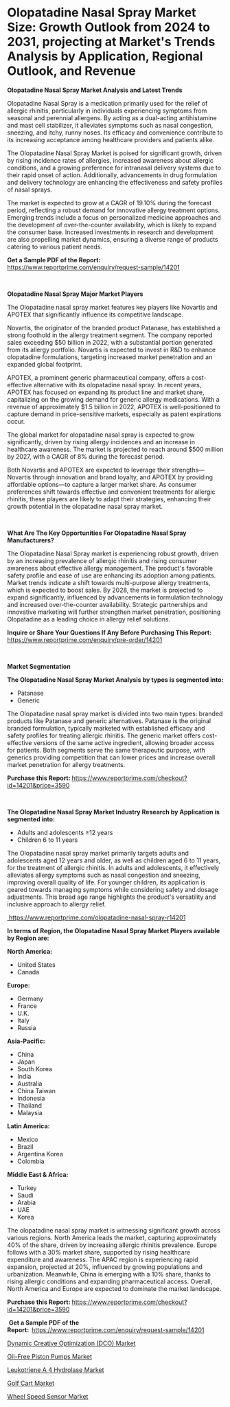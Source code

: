 <p><h1>Olopatadine Nasal Spray Market Size: Growth Outlook from 2024 to 2031, projecting at Market's Trends Analysis by Application, Regional Outlook, and Revenue</h1></p><p><strong>Olopatadine Nasal Spray Market Analysis and Latest Trends</strong></p>
<p><p>Olopatadine Nasal Spray is a medication primarily used for the relief of allergic rhinitis, particularly in individuals experiencing symptoms from seasonal and perennial allergens. By acting as a dual-acting antihistamine and mast cell stabilizer, it alleviates symptoms such as nasal congestion, sneezing, and itchy, runny noses. Its efficacy and convenience contribute to its increasing acceptance among healthcare providers and patients alike.</p><p>The Olopatadine Nasal Spray Market is poised for significant growth, driven by rising incidence rates of allergies, increased awareness about allergic conditions, and a growing preference for intranasal delivery systems due to their rapid onset of action. Additionally, advancements in drug formulation and delivery technology are enhancing the effectiveness and safety profiles of nasal sprays.</p><p>The market is expected to grow at a CAGR of 19.10% during the forecast period, reflecting a robust demand for innovative allergy treatment options. Emerging trends include a focus on personalized medicine approaches and the development of over-the-counter availability, which is likely to expand the consumer base. Increased investments in research and development are also propelling market dynamics, ensuring a diverse range of products catering to various patient needs.</p></p>
<p><strong>Get a Sample PDF of the Report:&nbsp;</strong> <a href="https://www.reportprime.com/enquiry/request-sample/14201">https://www.reportprime.com/enquiry/request-sample/14201</a></p>
<p>&nbsp;</p>
<p><strong>Olopatadine Nasal Spray Major Market Players</strong></p>
<p><p>The Olopatadine nasal spray market features key players like Novartis and APOTEX that significantly influence its competitive landscape. </p><p>Novartis, the originator of the branded product Patanase, has established a strong foothold in the allergy treatment segment. The company reported sales exceeding $50 billion in 2022, with a substantial portion generated from its allergy portfolio. Novartis is expected to invest in R&D to enhance olopatadine formulations, targeting increased market penetration and an expanded global footprint.</p><p>APOTEX, a prominent generic pharmaceutical company, offers a cost-effective alternative with its olopatadine nasal spray. In recent years, APOTEX has focused on expanding its product line and market share, capitalizing on the growing demand for generic allergy medications. With a revenue of approximately $1.5 billion in 2022, APOTEX is well-positioned to capture demand in price-sensitive markets, especially as patent expirations occur.</p><p>The global market for olopatadine nasal spray is expected to grow significantly, driven by rising allergy incidences and an increase in healthcare awareness. The market is projected to reach around $500 million by 2027, with a CAGR of 8% during the forecast period.</p><p>Both Novartis and APOTEX are expected to leverage their strengths—Novartis through innovation and brand loyalty, and APOTEX by providing affordable options—to capture a larger market share. As consumer preferences shift towards effective and convenient treatments for allergic rhinitis, these players are likely to adapt their strategies, enhancing their growth potential in the olopatadine nasal spray market.</p></p>
<p>&nbsp;</p>
<p><strong>What Are The Key Opportunities For Olopatadine Nasal Spray Manufacturers?</strong></p>
<p><p>The Olopatadine Nasal Spray market is experiencing robust growth, driven by an increasing prevalence of allergic rhinitis and rising consumer awareness about effective allergy management. The product's favorable safety profile and ease of use are enhancing its adoption among patients. Market trends indicate a shift towards multi-purpose allergy treatments, which is expected to boost sales. By 2028, the market is projected to expand significantly, influenced by advancements in formulation technology and increased over-the-counter availability. Strategic partnerships and innovative marketing will further strengthen market penetration, positioning Olopatadine as a leading choice in allergy relief solutions.</p></p>
<p><strong>Inquire or Share Your Questions If Any Before Purchasing This Report:</strong> <a href="https://www.reportprime.com/enquiry/pre-order/14201">https://www.reportprime.com/enquiry/pre-order/14201</a></p>
<p>&nbsp;</p>
<p><strong>Market Segmentation</strong></p>
<p><strong>The Olopatadine Nasal Spray Market Analysis by types is segmented into:</strong></p>
<p><ul><li>Patanase</li><li>Generic</li></ul></p>
<p><p>The Olopatadine nasal spray market is divided into two main types: branded products like Patanase and generic alternatives. Patanase is the original branded formulation, typically marketed with established efficacy and safety profiles for treating allergic rhinitis. The generic market offers cost-effective versions of the same active ingredient, allowing broader access for patients. Both segments serve the same therapeutic purpose, with generics providing competition that can lower prices and increase overall market penetration for allergy treatments.</p></p>
<p><strong>Purchase this Report:&nbsp;</strong><a href="https://www.reportprime.com/checkout?id=14201&price=3590">https://www.reportprime.com/checkout?id=14201&price=3590</a></p>
<p>&nbsp;</p>
<p><strong>The Olopatadine Nasal Spray Market Industry Research by Application is segmented into:</strong></p>
<p><ul><li>Adults and adolescents ≥12 years</li><li>Children 6 to 11 years</li></ul></p>
<p><p>The Olopatadine nasal spray market primarily targets adults and adolescents aged 12 years and older, as well as children aged 6 to 11 years, for the treatment of allergic rhinitis. In adults and adolescents, it effectively alleviates allergy symptoms such as nasal congestion and sneezing, improving overall quality of life. For younger children, its application is geared towards managing symptoms while considering safety and dosage adjustments. This broad age range highlights the product's versatility and inclusive approach to allergy relief.</p></p>
<p><a href="https://www.reportprime.com/olopatadine-nasal-spray-r14201">&nbsp;https://www.reportprime.com/olopatadine-nasal-spray-r14201</a></p>
<p><strong>In terms of Region, the Olopatadine Nasal Spray Market Players available by Region are:</strong></p>
<p>
    <p> <strong> North America: </strong>
        <ul>
            <li>United States</li>
            <li>Canada</li>
        </ul>
        </p> 
    <p> <strong> Europe: </strong>
        <ul>
            <li>Germany</li>
            <li>France</li>
            <li>U.K.</li>
            <li>Italy</li>
            <li>Russia</li>
        </ul>
        </p> 
    <p> <strong> Asia-Pacific: </strong>
        <ul>
            <li>China</li>
            <li>Japan</li>
            <li>South Korea</li>
            <li>India</li>
            <li>Australia</li>
            <li>China Taiwan</li>
            <li>Indonesia</li>
            <li>Thailand</li>
            <li>Malaysia</li>
        </ul>
        </p> 
    <p> <strong> Latin America: </strong>
        <ul>
            <li>Mexico</li>
            <li>Brazil</li>
            <li>Argentina Korea</li>
            <li>Colombia</li>
        </ul>
        </p> 
    <p> <strong> Middle East & Africa: </strong>
        <ul>
            <li>Turkey</li>
            <li>Saudi</li>
            <li>Arabia</li>
            <li>UAE</li>
            <li>Korea</li>
        </ul>
    </p>
    </p>
<p><p>The olopatadine nasal spray market is witnessing significant growth across various regions. North America leads the market, capturing approximately 40% of the share, driven by increasing allergic rhinitis prevalence. Europe follows with a 30% market share, supported by rising healthcare expenditure and awareness. The APAC region is experiencing rapid expansion, projected at 20%, influenced by growing populations and urbanization. Meanwhile, China is emerging with a 10% share, thanks to rising allergic conditions and expanding pharmaceutical access. Overall, North America and Europe are expected to dominate the market landscape.</p></p>
<p><strong>Purchase this Report: </strong><a href="https://www.reportprime.com/checkout?id=14201&price=3590">https://www.reportprime.com/checkout?id=14201&price=3590</a></p>
<p>&nbsp;<strong>Get a Sample PDF of the Report:&nbsp;&nbsp;</strong><a href="https://www.reportprime.com/enquiry/request-sample/14201">https://www.reportprime.com/enquiry/request-sample/14201</a></p>
<p><strong></strong></p>
<p><p><a href="https://issuu.com/reportprime-2/docs/dynamic-creative-optimization-dco-m_5095c913b38997">Dynamic Creative Optimization (DCO) Market</a></p><p><a href="https://medium.com/@natoshajacobsk69/the-global-oil-free-piston-pumps-market-identifies-drivers-restraints-opportunities-and-trends-29dde9ef53d0">Oil-Free Piston Pumps Market</a></p><p><a href="https://issuu.com/reportprime-2/docs/leukotriene-a-4-hydrolase-market-si_f1e71e7e032598">Leukotriene A 4 Hydrolase Market</a></p><p><a href="https://www.linkedin.com/pulse/market-insights-global-golf-cart-forecast-innovation-yzydc?trackingId=toFQFGODRYiCHaEgVLL0cQ%3D%3D">Golf Cart Market</a></p><p><a href="https://www.linkedin.com/pulse/what-current-future-prospects-wheel-speed-sensor-market-vnfwc?trackingId=gz7j6ZBcShKrPiRwwQlPuw%3D%3D">Wheel Speed Sensor Market</a></p></p>